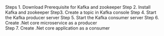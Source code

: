 Steps 1. 
Download Prerequisite for Kafka and zookeeper
Step 2. 
Install Kafka and zookeeper
Step3. 
Create a topic in Kafka console 
Step 4. 
Start the Kafka producer server
Step 5. 
Start the Kafka consumer server
Step 6. 
Create .Net core microservice as a producer  
Step 7.
Create  .Net core application as a consumer 
